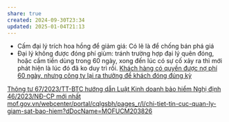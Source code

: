 ```yaml
---
share: true
created: 2024-09-30T23:34
updated: 2025-01-04T21:13
---
```

- Cấm đại lý trích hoa hồng để giảm giá: Có lẽ là để chống bán phá giá
- Đại lý không được đóng phí giùm: tránh trường hợp đại lý quên đóng, hoặc cầm tiền dùng trong 60 ngày, xong đến lúc có sự cố xảy ra thì mới phát hiện là lúc đó đã ko duy trì rồi. [Khách hàng có quyền được nợ phí 60 ngày, nhưng công ty lại ra thưởng để khách đóng đúng kỳ](../../../%E2%9A%A1Hi%E1%BB%83u%20bi%E1%BA%BFt%20s%C3%A2u/T%E1%BB%95%20ch%E1%BB%A9c%20t%C3%A0i%20ch%C3%ADnh/B%E1%BA%A3o%20hi%E1%BB%83m/C%C3%B4ng%20ty,%20%C4%91%E1%BA%A1i%20l%C3%BD,%20h%E1%BB%A3p%20%C4%91%E1%BB%93ng/Th%C6%B0%E1%BB%9Fng,%20hoa%20h%E1%BB%93ng/Kh%C3%A1ch%20h%C3%A0ng%20c%C3%B3%20quy%E1%BB%81n%20%C4%91%C6%B0%E1%BB%A3c%20n%E1%BB%A3%20ph%C3%AD%2060%20ng%C3%A0y,%20nh%C6%B0ng%20c%C3%B4ng%20ty%20l%E1%BA%A1i%20ra%20th%C6%B0%E1%BB%9Fng%20%C4%91%E1%BB%83%20kh%C3%A1ch%20%C4%91%C3%B3ng%20%C4%91%C3%BAng%20k%E1%BB%B3.md)

[Thông tư 67/2023/TT-BTC hướng dẫn Luật Kinh doanh bảo hiểm Nghị định 46/2023/NĐ-CP mới nhất](https://thuvienphapluat.vn/van-ban/Bao-hiem/Thong-tu-67-2023-TT-BTC-huong-dan-Luat-Kinh-doanh-bao-hiem-Nghi-dinh-46-2023-ND-CP-548480.aspx)
[mof.gov.vn/webcenter/portal/cqlgsbh/pages\_r/l/chi-tiet-tin-cuc-quan-ly-giam-sat-bao-hiem?dDocName=MOFUCM203826](https://mof.gov.vn/webcenter/portal/cqlgsbh/pages_r/l/chi-tiet-tin-cuc-quan-ly-giam-sat-bao-hiem?dDocName=MOFUCM203826)